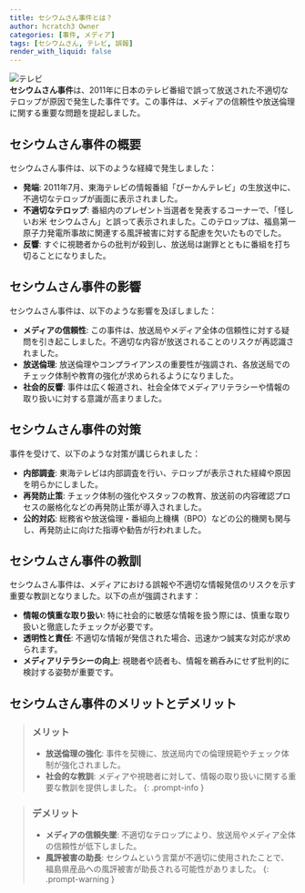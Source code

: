 ```yaml
---
title: セシウムさん事件とは？
author: hcratch3 Owner
categories: [事件, メディア]
tags: [セシウムさん, テレビ, 誤報]
render_with_liquid: false
---
```

<img src="https://upload.wikimedia.org/wikipedia/commons/thumb/e/e2/LG_smart_TV.jpg/640px-LG_smart_TV.jpg" alt="テレビ" title="テレビ"><br>
**セシウムさん事件**は、2011年に日本のテレビ番組で誤って放送された不適切なテロップが原因で発生した事件です。この事件は、メディアの信頼性や放送倫理に関する重要な問題を提起しました。

## セシウムさん事件の概要

セシウムさん事件は、以下のような経緯で発生しました：

- **発端**: 2011年7月、東海テレビの情報番組「ぴーかんテレビ」の生放送中に、不適切なテロップが画面に表示されました。
- **不適切なテロップ**: 番組内のプレゼント当選者を発表するコーナーで、「怪しいお米 セシウムさん」と誤って表示されました。このテロップは、福島第一原子力発電所事故に関連する風評被害に対する配慮を欠いたものでした。
- **反響**: すぐに視聴者からの批判が殺到し、放送局は謝罪とともに番組を打ち切ることになりました。

## セシウムさん事件の影響

セシウムさん事件は、以下のような影響を及ぼしました：

- **メディアの信頼性**: この事件は、放送局やメディア全体の信頼性に対する疑問を引き起こしました。不適切な内容が放送されることのリスクが再認識されました。
- **放送倫理**: 放送倫理やコンプライアンスの重要性が強調され、各放送局でのチェック体制や教育の強化が求められるようになりました。
- **社会的反響**: 事件は広く報道され、社会全体でメディアリテラシーや情報の取り扱いに対する意識が高まりました。

## セシウムさん事件の対策

事件を受けて、以下のような対策が講じられました：

- **内部調査**: 東海テレビは内部調査を行い、テロップが表示された経緯や原因を明らかにしました。
- **再発防止策**: チェック体制の強化やスタッフの教育、放送前の内容確認プロセスの厳格化などの再発防止策が導入されました。
- **公的対応**: 総務省や放送倫理・番組向上機構（BPO）などの公的機関も関与し、再発防止に向けた指導や勧告が行われました。

## セシウムさん事件の教訓

セシウムさん事件は、メディアにおける誤報や不適切な情報発信のリスクを示す重要な教訓となりました。以下の点が強調されます：

- **情報の慎重な取り扱い**: 特に社会的に敏感な情報を扱う際には、慎重な取り扱いと徹底したチェックが必要です。
- **透明性と責任**: 不適切な情報が発信された場合、迅速かつ誠実な対応が求められます。
- **メディアリテラシーの向上**: 視聴者や読者も、情報を鵜呑みにせず批判的に検討する姿勢が重要です。

## セシウムさん事件のメリットとデメリット

> ### メリット
> - **放送倫理の強化**: 事件を契機に、放送局内での倫理規範やチェック体制が強化されました。
> - **社会的な教訓**: メディアや視聴者に対して、情報の取り扱いに関する重要な教訓を提供しました。
{: .prompt-info }

> ### デメリット
> - **メディアの信頼失墜**: 不適切なテロップにより、放送局やメディア全体の信頼性が低下しました。
> - **風評被害の助長**: セシウムという言葉が不適切に使用されたことで、福島県産品への風評被害が助長される可能性がありました。
{: .prompt-warning }
